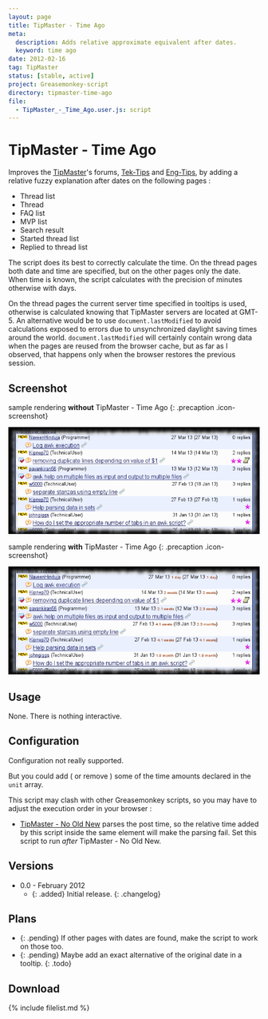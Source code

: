 ```yaml
---
layout: page
title: TipMaster - Time Ago
meta:
  description: Adds relative approximate equivalent after dates.
  keyword: time ago
date: 2012-02-16
tag: TipMaster
status: [stable, active]
project: Greasemonkey-script
directory: tipmaster-time-ago
file:
  - TipMaster_-_Time_Ago.user.js: script
---
```


# TipMaster - Time Ago

Improves the [TipMaster](http://tipmaster.com/)'s forums, [Tek-Tips](http://tek-tips.com/) and [Eng-Tips](http://eng-tips.com/), by adding a relative fuzzy explanation
after dates on the following pages :

* Thread list
* Thread
* FAQ list
* MVP list
* Search result
* Started thread list
* Replied to thread list

The script does its best to correctly calculate the time. On the thread pages both date and time are specified, but on the other pages only the date. When time is known,
the script calculates with the precision of minutes otherwise with days.

On the thread pages the current server time specified in tooltips is used, otherwise is calculated knowing that TipMaster servers are located at GMT-5. An alternative
would be to use `document.lastModified` to avoid calculations exposed to errors due to unsynchronized daylight saving times around the world. `document.lastModified`
will certainly contain wrong data when the pages are reused from the browser cache, but as far as I observed, that happens only when the browser restores the previous
session.

## Screenshot

sample rendering **without** TipMaster - Time Ago
{: .precaption .icon-screenshot}

![screenshot before applying the script](tipmaster-time-ago-before.png)

sample rendering **with** TipMaster - Time Ago
{: .precaption .icon-screenshot}

![screenshot after applying the script](tipmaster-time-ago-after.png)

## Usage

None. There is nothing interactive.

## Configuration

Configuration not really supported.

But you could add ( or remove ) some of the time amounts declared in the `unit` array.

This script may clash with other Greasemonkey scripts, so you may have to adjust the execution order in your browser :

* [TipMaster - No Old New](tipmaster-no-old-new.html) parses the post time, so the relative time added by this script inside the same element will make the parsing fail.
  Set this script to run _after_ TipMaster - No Old New.

## Versions

* 0.0 - February 2012
  * {: .added} Initial release.
{: .changelog}

## Plans

* {: .pending} If other pages with dates are found, make the script to work on those too.
* {: .pending} Maybe add an exact alternative of the original date in a tooltip.
{: .todo}

## Download

{% include filelist.md %}

